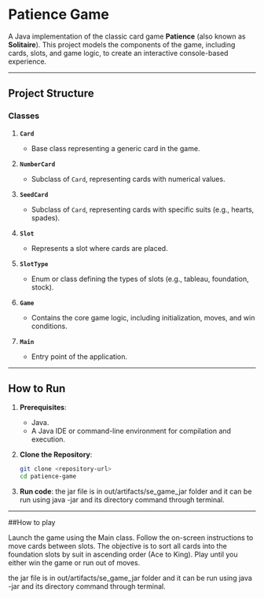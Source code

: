 # Patience Game

A Java implementation of the classic card game **Patience** (also known as **Solitaire**). This project models the components of the game, including cards, slots, and game logic, to create an interactive console-based experience.

---


## Project Structure

### Classes

1. **`Card`**  
   - Base class representing a generic card in the game.

2. **`NumberCard`**  
   - Subclass of `Card`, representing cards with numerical values.

3. **`SeedCard`**  
   - Subclass of `Card`, representing cards with specific suits (e.g., hearts, spades).

4. **`Slot`**  
   - Represents a slot where cards are placed.

5. **`SlotType`**  
   - Enum or class defining the types of slots (e.g., tableau, foundation, stock).

6. **`Game`**  
   - Contains the core game logic, including initialization, moves, and win conditions.

7. **`Main`**  
   - Entry point of the application.

---

## How to Run

1. **Prerequisites**:
   - Java.
   - A Java IDE or command-line environment for compilation and execution.

2. **Clone the Repository**:
   ```bash
   git clone <repository-url>
   cd patience-game

4. **Run code**:
   the jar file is in out/artifacts/se_game_jar folder and it can be run using java -jar and its 
   directory command through terminal.

---

##How to play

Launch the game using the Main class.
Follow the on-screen instructions to move cards between slots.
The objective is to sort all cards into the foundation slots by suit in ascending order (Ace to King).
Play until you either win the game or run out of moves.





the jar file is in out/artifacts/se_game_jar folder and it can be run using java -jar and its directory command through terminal.
